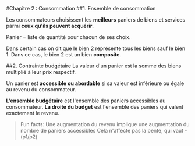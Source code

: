 <!-- Afficher un haricot ![Haricot non disponible](www.google.com/images/haricot)-->

#Chapitre 2 : Consommation
##1. Ensemble de consommation

Les consommateurs choisissent les **meilleurs** paniers de biens et services parmi **ceux qu'ils peuvent acquérir**.

Panier = liste de quantité pour chacun de ses choix.

Dans certain cas on dit que le bien 2 représente tous les biens sauf le bien 1. Dans ce cas, le bien 2 est un bien **composite**.

##2. Contrainte budgétaire
La valeur d'un panier est la somme des biens multiplié à leur prix respectif.

Un panier est **accessible ou abordable** si sa valeur est inférieure ou égale au revenu du consommateur.

**L'ensemble budgétaire** est l'ensemble des paniers accessibles au consommateur.
**La droite du budget** est l'ensemble des paniers qui valent exactement le revenu.

> Fun facts:
> Une augmentation du revenu implique une augmentation du nombre de paniers accessibles
> Cela n'affecte pas la pente, qui vaut -(p1/p2)
